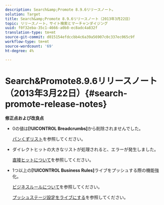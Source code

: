 ```yaml
---
description: Search&amp;Promote 8.9.6リリースノート。
solution: Target
title: Search&amp;Promote 8.9.6リリースノート（2013年3月22日）
topic: リリースノート，サイト検索とマーチャンダイジング
uuid: f0f32eba-35c1-4666-a0b8-ec8adc4a832f
translation-type: tm+mt
source-git-commit: d015154efdccbb4c6a39a56907c0c337ec065c9f
workflow-type: tm+mt
source-wordcount: '69'
ht-degree: 4%

---
```



# Search&amp;Promote8.9.6リリースノート（2013年3月22日）{#search-promote-release-notes}

**修正点および改良点**

* 0の値は&#x200B;**[!UICONTROL Breadcrumbs]**&#x200B;から削除されませんでした。

   [パンくずリスト](../c-about-design-menu/c-about-breadcrumbs.md#concept_FB8A943C594A4A1593B118141DA61F03)を参照してください。

* ダイレクトヒットの大きなリストが処理されると、エラーが発生しました。

   [直接ヒットについて](../c-about-rules-menu/c-about-direct-hits.md#concept_C5EE074A19FD4D5B8DD21DB575E35565)を参照してください。

* 1つ以上の&#x200B;**[!UICONTROL Business Rules]**&#x200B;ライブをプッシュする際の機能強化。

   [ビジネスルールについて](../c-about-rules-menu/c-about-business-rules.md#concept_2A93D76216754D3D8412CDEA00BD26BD)を参照してください。

   [プッシュステージ設定をライブにする](../c-about-staging.md#task_44306783B4C0408AAA58B471DAF2D9A4)を参照してください。

